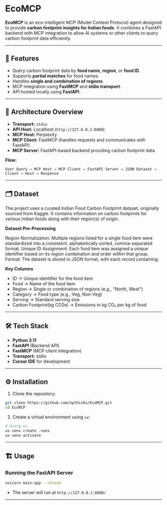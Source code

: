 # EcoMCP

**EcoMCP** is an eco-intelligent MCP (Model Context Protocol) agent designed to provide **carbon footprint insights for Indian foods**. It combines a FastAPI backend with MCP integration to allow AI systems or other clients to query carbon footprint data efficiently.

---

## 🚀 Features

* Query carbon footprint data by **food name**, **region**, or **food ID**.
* Supports **partial matches** for food names.
* Handles **single and combination of regions**.
* MCP integration using **FastMCP** and **stdio transport**.
* API hosted locally using **FastAPI**.

---

## 🧩 Architecture Overview

* **Transport:** `stdio`
* **API Host:** Localhost (`http://127.0.0.1:8000`)
* **MCP Host:** Perplexity
* **MCP Client:** FastMCP (handles requests and communicates with FastAPI)
* **MCP Server:** FastAPI-based backend providing carbon footprint data

**Flow:**

```
User Query → MCP Host → MCP Client → FastAPI Server → JSON Dataset → Client → Host → Response
```

---

## 🗂️ Dataset

The project uses a curated Indian Food Carbon Footprint dataset, originally sourced from Kaggle. It contains information on carbon footprints for various Indian foods along with their region(s) of origin.

**Dataset Pre-Processing**

Region Normalization: Multiple regions listed for a single food item were standardized into a consistent, alphabetically sorted, comma-separated format.
Unique ID Assignment: Each food item was assigned a unique identifier based on its region combination and order within that group.
Format: The dataset is stored in JSON format, with each record containing:

**Key Columns**
* ID → Unique identifier for the food item
* Food → Name of the food item
* Region → Single or combination of regions (e.g., "North, West")
* Category → Food type (e.g., Veg, Non-Veg)
* Serving → Standard serving size
* Carbon Footprint(kg CO2e) → Emissions in kg CO₂ per kg of food

---

## 🛠️ Tech Stack

* **Python 3.11**
* **FastAPI** (Backend API)
* **FastMCP** (MCP client integration)
* **Transport:** stdio
* **Cursor IDE** for development

---

## ⚙️ Installation

1. Clone the repository:

```bash
git clone https://github.com/npthinks/EcoMCP.git
cd EcoMCP
```

2. Create a virtual environment using `uv`:

```bash
# Using uv
uv venv create .venv
uv venv activate
```
---

## 🏗️ Usage

### Running the FastAPI Server

```bash
uvicorn main:app --reload
```

* The server will run at `http://127.0.0.1:8000/`

---









